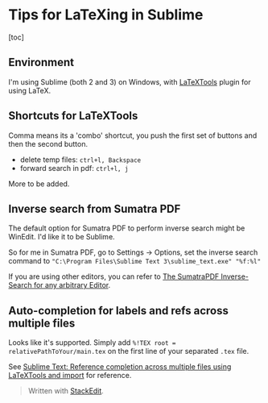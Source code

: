 
# Tips for LaTeXing in Sublime

[toc]

## Environment
I'm using Sublime (both 2 and 3) on Windows, with [LaTeXTools](https://github.com/SublimeText/LaTeXTools) plugin for using LaTeX.

## Shortcuts for LaTeXTools

Comma means its a 'combo' shortcut, you push the first set of buttons and then the second button.

- delete temp files: `ctrl+l, Backspace`
- forward search in pdf: `ctrl+l, j`

More to be added.

## Inverse search from Sumatra PDF

The default option for Sumatra PDF to perform inverse search might be WinEdit. I'd like it to be Sublime.

So for me in Sumatra PDF, go to Settings -> Options, set the inverse search command to `"C:\Program Files\Sublime Text 3\sublime_text.exe" "%f:%l"`

If you are using other editors, you can refer to [The SumatraPDF Inverse-Search for any arbitrary Editor](https://tex.stackexchange.com/questions/125546/the-sumatrapdf-inverse-search-for-any-arbitrary-editor).

## Auto-completion for labels and refs across multiple files

Looks like it's supported. Simply add `%!TEX root = relativePathToYour/main.tex` on the first line of your separated `.tex` file.

See [Sublime Text: Reference completion across multiple files using LaTeXTools and import](https://tex.stackexchange.com/questions/345519/sublime-text-reference-completion-across-multiple-files-using-latextools-and-im) for reference.



> Written with [StackEdit](https://stackedit.io/).